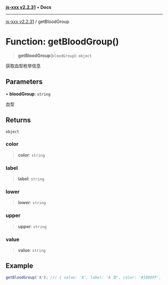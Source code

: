 [**js-xxx v2.2.31**](../README.md) • **Docs**

***

[js-xxx v2.2.31](../README.md) / getBloodGroup

# Function: getBloodGroup()

> **getBloodGroup**(`bloodGroup`): `object`

获取血型枚举信息

## Parameters

• **bloodGroup**: `string`

血型

## Returns

`object`

### color

> **color**: `string`

### label

> **label**: `string`

### lower

> **lower**: `string`

### upper

> **upper**: `string`

### value

> **value**: `string`

## Example

```ts
getBloodGroup('A'); /// { value: 'A', label: 'A 型', color: '#1890FF', lower: 'a', upper: 'A' }
```
